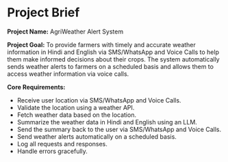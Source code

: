 # Project Brief

**Project Name:** AgriWeather Alert System

**Project Goal:** To provide farmers with timely and accurate weather information in Hindi and English via SMS/WhatsApp and Voice Calls to help them make informed decisions about their crops. The system automatically sends weather alerts to farmers on a scheduled basis and allows them to access weather information via voice calls.

**Core Requirements:**

*   Receive user location via SMS/WhatsApp and Voice Calls.
*   Validate the location using a weather API.
*   Fetch weather data based on the location.
*   Summarize the weather data in Hindi and English using an LLM.
*   Send the summary back to the user via SMS/WhatsApp and Voice Calls.
*   Send weather alerts automatically on a scheduled basis.
*   Log all requests and responses.
*   Handle errors gracefully.

